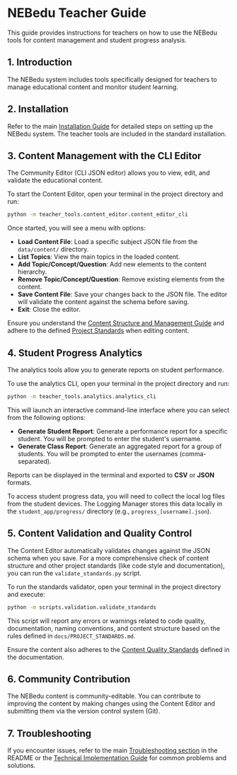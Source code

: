 # NEBedu Teacher Guide

This guide provides instructions for teachers on how to use the NEBedu tools for content management and student progress analysis.

## 1. Introduction

The NEBedu system includes tools specifically designed for teachers to manage educational content and monitor student learning.

## 2. Installation

Refer to the main [Installation Guide](README.md#Installation) for detailed steps on setting up the NEBedu system. The teacher tools are included in the standard installation.

## 3. Content Management with the CLI Editor

The Community Editor (CLI JSON editor) allows you to view, edit, and validate the educational content.

To start the Content Editor, open your terminal in the project directory and run:

```bash
python -m teacher_tools.content_editor.content_editor_cli
```

Once started, you will see a menu with options:

- **Load Content File**: Load a specific subject JSON file from the `data/content/` directory.
- **List Topics**: View the main topics in the loaded content.
- **Add Topic/Concept/Question**: Add new elements to the content hierarchy.
- **Remove Topic/Concept/Question**: Remove existing elements from the content.
- **Save Content File**: Save your changes back to the JSON file. The editor will validate the content against the schema before saving.
- **Exit**: Close the editor.

Ensure you understand the [Content Structure and Management Guide](docs/content-explanation.md) and adhere to the defined [Project Standards](docs/PROJECT_STANDARDS.md) when editing content.

## 4. Student Progress Analytics

The analytics tools allow you to generate reports on student performance.

To use the analytics CLI, open your terminal in the project directory and run:

```bash
python -m teacher_tools.analytics.analytics_cli
```

This will launch an interactive command-line interface where you can select from the following options:

- **Generate Student Report**: Generate a performance report for a specific student. You will be prompted to enter the student's username.
- **Generate Class Report**: Generate an aggregated report for a group of students. You will be prompted to enter the usernames (comma-separated).

Reports can be displayed in the terminal and exported to **CSV** or **JSON** formats.

To access student progress data, you will need to collect the local log files from the student devices. The Logging Manager stores this data locally in the `student_app/progress/` directory (e.g., `progress_[username].json`).

## 5. Content Validation and Quality Control

The Content Editor automatically validates changes against the JSON schema when you save. For a more comprehensive check of content structure and other project standards (like code style and documentation), you can run the `validate_standards.py` script.

To run the standards validator, open your terminal in the project directory and execute:

```bash
python -m scripts.validation.validate_standards
```

This script will report any errors or warnings related to code quality, documentation, naming conventions, and content structure based on the rules defined in `docs/PROJECT_STANDARDS.md`.

Ensure the content also adheres to the [Content Quality Standards](docs/content-explanation.md#content-quality-standards) defined in the documentation.

## 6. Community Contribution

The NEBedu content is community-editable. You can contribute to improving the content by making changes using the Content Editor and submitting them via the version control system (Git).


## 7. Troubleshooting

If you encounter issues, refer to the main [Troubleshooting section](README.md#Support) in the README or the [Technical Implementation Guide](docs/TECHNICAL_IMPLEMENTATION.md#Troubleshooting) for common problems and solutions. 
